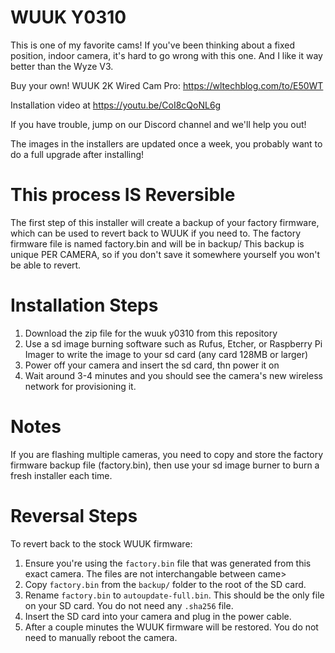 # WUUK Y0310

This is one of my favorite cams! If you've been thinking about a fixed position, indoor camera, it's hard to go wrong with this one. And I like it way better than the Wyze V3.

Buy your own! WUUK 2K Wired Cam Pro: https://wltechblog.com/to/E50WT

Installation video at https://youtu.be/CoI8cQoNL6g

If you have trouble, jump on our Discord channel and we'll help you out!

The images in the installers are updated once a week, you probably want to do a full upgrade after installing!


# This process IS Reversible

The first step of this installer will create a backup of your factory firmware, which can be used to revert back to WUUK if you need to.
The factory firmware file is named factory.bin and will be in backup/
This backup is unique PER CAMERA, so if you don't save it somewhere yourself you won't be able to revert.

# Installation Steps

1. Download the zip file for the wuuk y0310 from this repository
2. Use a sd image burning software such as Rufus, Etcher, or Raspberry Pi Imager to write the image to your sd card (any card 128MB or larger)
3. Power off your camera and insert the sd card, thn power it on
4. Wait around 3-4 minutes and you should see the camera's new wireless network for provisioning it.

# Notes

If you are flashing multiple cameras, you need to copy and store the factory firmware backup file (factory.bin), then use
your sd image burner to burn a fresh installer each time.

# Reversal Steps

To revert back to the stock WUUK firmware:

1. Ensure you're using the `factory.bin` file that was generated from this exact camera. The files are not interchangable between came>
2. Copy `factory.bin` from the `backup/` folder to the root of the SD card.
3. Rename `factory.bin` to `autoupdate-full.bin`. This should be the only file on your SD card. You do not need any `.sha256` file.
4. Insert the SD card into your camera and plug in the power cable.
5. After a couple minutes the WUUK firmware will be restored. You do not need to manually reboot the camera.
